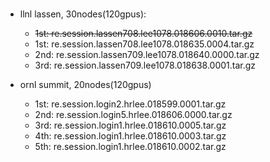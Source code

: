#

- llnl lassen, 30nodes(120gpus): 
  - ~~1st: re.session.lassen708.lee1078.018606.0010.tar.gz~~
  - 1st: re.session.lassen708.lee1078.018635.0004.tar.gz
  - 2nd: re.session.lassen709.lee1078.018640.0000.tar.gz
  - 3rd: re.session.lassen709.lee1078.018638.0001.tar.gz

- ornl summit, 20nodes(120gpus)
  - 1st: re.session.login2.hrlee.018599.0001.tar.gz
  - 2nd: re.session.login5.hrlee.018606.0000.tar.gz
  - 3rd: re.session.login1.hrlee.018610.0005.tar.gz
  - 4th: re.session.login1.hrlee.018610.0003.tar.gz
  - 5th: re.session.login1.hrlee.018610.0002.tar.gz

